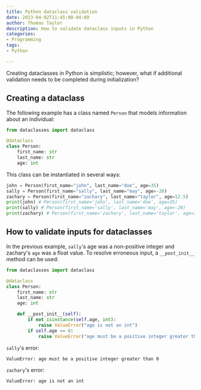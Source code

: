```yaml
---
title: Python dataclass validation
date: 2023-04-02T11:45:00-04:00
author: Thomas Taylor
description: How to validate dataclass inputs in Python
categories:
- Programming
tags:
- Python

---
```


Creating dataclasses in Python is simplistic; however, what if additional validation needs to be completed during initialization?

## Creating a dataclass

The following example has a class named `Person` that models information about an individual:

```python
from dataclasses import dataclass

@dataclass
class Person:
    first_name: str
    last_name: str
    age: int
```

This class can be instantiated in several ways:

```python
john = Person(first_name="john", last_name="doe", age=35)
sally = Person(first_name="sally", last_name="may", age=-20)
zachary = Person(first_name="zachary", last_name="taylor", age=12.5)
print(john) # Person(first_name='john', last_name='doe', age=35)
print(sally) # Person(first_name='sally', last_name='may', age=-20)
print(zachary) # Person(first_name='zachary', last_name='taylor', age=12.5)
```

## How to validate inputs for dataclasses

In the previous example, `sally`'s age was a non-positive integer and zachary's `age` was a float value. To resolve erroneous input, a `__post_init__` method can be used:

```python
from dataclasses import dataclass

@dataclass
class Person:
    first_name: str
    last_name: str
    age: int

    def __post_init__(self):
        if not isinstance(self.age, int):
            raise ValueError("age is not an int")
        if self.age <= 0:
            raise ValueError("age must be a positive integer greater than 0")
```

`sally`'s error:

```text
ValueError: age must be a positive integer greater than 0
```

`zachary`'s error:

```text
ValueError: age is not an int
```

